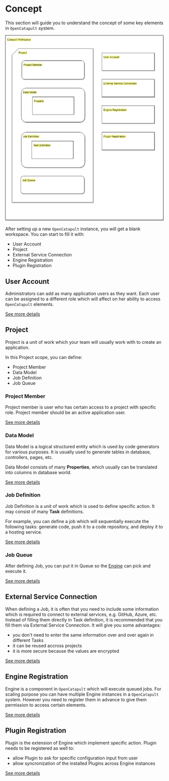# Concept

This section will guide you to understand the concept of some key elements in `OpenCatapult` system.

![Concept](../img/catapult-concept.jpg)

After setting up a new `OpenCatapult` instance, you will get a blank workspace. You can start to fill it with:

- User Account
- Project
- External Service Connection
- Engine Registration
- Plugin Registration

## User Account

Administrators can add as many application users as they want. Each user can be assigned to a different role which will affect on her ability to access `OpenCatapult` elements.

[See more details](../user-guides/users.md)

## Project

Project is a unit of work which your team will usually work with to create an application.

In this Project scope, you can define:

- Project Member
- Data Model
- Job Definition
- Job Queue

### Project Member

Project member is user who has certain access to a project with specific role. Project member should be an active application user.

[See more details](../user-guides/project-members.md)

### Data Model

Data Model is a logical structured entity which is used by code generators for various purposes. It is usually used to generate tables in database, controllers, pages, etc.

Data Model consists of many **Properties**, which usually can be translated into columns in database world.

[See more details](../user-guides/data-models.md)

### Job Definition

Job Definition is a unit of work which is used to define specific action. It may consist of many **Task** definitions.

For example, you can define a job which will sequentially execute the following tasks: generate code, push it to a code repository, and deploy it to a hosting service.

[See more details](../user-guides/job-definitions.md)

### Job Queue

After defining Job, you can put it in Queue so the [Engine](../engine/engine.md) can pick and execute it.

[See more details](../user-guides/job-queues.md)

## External Service Connection

When defining a Job, it is often that you need to include some information which is required to connect to external services, e.g. GitHub, Azure, etc. Instead of filling them directly in Task definition, it is recommended that you fill them via External Service Connection. It will give you some advantages:

- you don't need to enter the same information over and over again in different Tasks
- it can be reused accross projects
- it is more secure because the values are encrypted

[See more details](../user-guides/external-services.md)

## Engine Registration

Engine is a component in `OpenCatapult` which will execute queued jobs. For scaling purpose you can have multiple Engine instances in a `OpenCatapult` system. However you need to register them in advance to give them permission to access certain elements.

[See more details](../user-guides/engine-registration.md)

## Plugin Registration

Plugin is the extension of Engine which implement specific action. Plugin needs to be registered as well to:

- allow Plugin to ask for specific configuration input from user
- allow syncronization of the installed Plugins across Engine instances

[See more details](../user-guides/plugins.md)